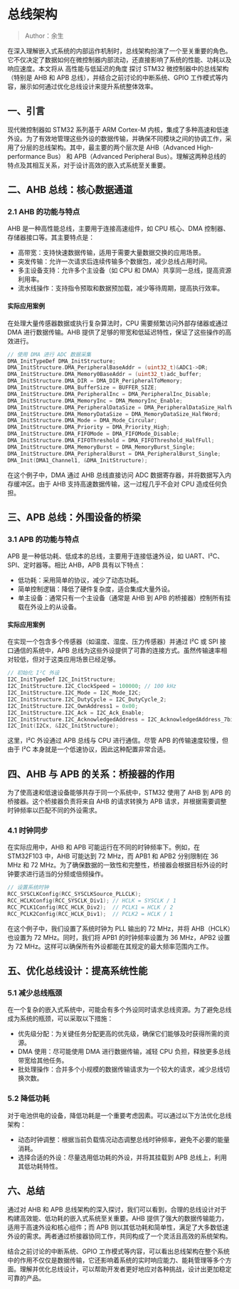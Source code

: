 # 总线架构

> Author：余生

在深入理解嵌入式系统的内部运作机制时，总线架构扮演了一个至关重要的角色。它不仅决定了数据如何在微控制器内部流动，还直接影响了系统的性能、功耗以及响应速度。本文将从 高性能与低延迟的角度 探讨 STM32 微控制器中的总线架构（特别是 AHB 和 APB 总线），并结合之前讨论的中断系统、GPIO 工作模式等内容，展示如何通过优化总线设计来提升系统整体效率。

## 一、引言

现代微控制器如 STM32 系列基于 ARM Cortex-M 内核，集成了多种高速和低速外设。为了有效地管理这些外设的数据传输，并确保不同模块之间的协调工作，采用了分层的总线架构。其中，最主要的两个层次是 AHB（Advanced High-performance Bus） 和 APB（Advanced Peripheral Bus）。理解这两种总线的特点及其相互关系，对于设计高效的嵌入式系统至关重要。

## 二、AHB 总线：核心数据通道

### 2.1 AHB 的功能与特点

AHB 是一种高性能总线，主要用于连接高速组件，如 CPU 核心、DMA 控制器、存储器接口等。其主要特点是：

- 高带宽：支持快速数据传输，适用于需要大量数据交换的应用场景。
- 突发传输：允许一次请求后连续传输多个数据包，减少总线占用时间。
- 多主设备支持：允许多个主设备（如 CPU 和 DMA）共享同一总线，提高资源利用率。
- 流水线操作：支持指令预取和数据预加载，减少等待周期，提高执行效率。

#### 实际应用案例

在处理大量传感器数据或执行复杂算法时，CPU 需要频繁访问外部存储器或通过 DMA 进行数据传输。AHB 提供了足够的带宽和低延迟特性，保证了这些操作的高效进行。

```cpp
// 使用 DMA 进行 ADC 数据采集
DMA_InitTypeDef DMA_InitStructure;
DMA_InitStructure.DMA_PeripheralBaseAddr = (uint32_t)&ADC1->DR;
DMA_InitStructure.DMA_Memory0BaseAddr = (uint32_t)adc_buffer;
DMA_InitStructure.DMA_DIR = DMA_DIR_PeripheralToMemory;
DMA_InitStructure.DMA_BufferSize = BUFFER_SIZE;
DMA_InitStructure.DMA_PeripheralInc = DMA_PeripheralInc_Disable;
DMA_InitStructure.DMA_MemoryInc = DMA_MemoryInc_Enable;
DMA_InitStructure.DMA_PeripheralDataSize = DMA_PeripheralDataSize_HalfWord;
DMA_InitStructure.DMA_MemoryDataSize = DMA_MemoryDataSize_HalfWord;
DMA_InitStructure.DMA_Mode = DMA_Mode_Circular;
DMA_InitStructure.DMA_Priority = DMA_Priority_High;
DMA_InitStructure.DMA_FIFOMode = DMA_FIFOMode_Disable;
DMA_InitStructure.DMA_FIFOThreshold = DMA_FIFOThreshold_HalfFull;
DMA_InitStructure.DMA_MemoryBurst = DMA_MemoryBurst_Single;
DMA_InitStructure.DMA_PeripheralBurst = DMA_PeripheralBurst_Single;
DMA_Init(DMA1_Channel1, &DMA_InitStructure);
```

在这个例子中，DMA 通过 AHB 总线直接访问 ADC 数据寄存器，并将数据写入内存缓冲区。由于 AHB 支持高速数据传输，这一过程几乎不会对 CPU 造成任何负担。

## 三、APB 总线：外围设备的桥梁

### 3.1 APB 的功能与特点

APB 是一种低功耗、低成本的总线，主要用于连接低速外设，如 UART、I²C、SPI、定时器等。相比 AHB，APB 具有以下特点：

- 低功耗：采用简单的协议，减少了动态功耗。
- 简单控制逻辑：降低了硬件复杂度，适合集成大量外设。
- 单主设备：通常只有一个主设备（通常是 AHB 到 APB 的桥接器）控制所有挂载在外设上的从设备。

#### 实际应用案例

在实现一个包含多个传感器（如温度、湿度、压力传感器）并通过 I²C 或 SPI 接口通信的系统中，APB 总线为这些外设提供了可靠的连接方式。虽然传输速率相对较低，但对于这类应用场景已经足够。

```cpp
// 初始化 I²C 外设
I2C_InitTypeDef I2C_InitStructure;
I2C_InitStructure.I2C_ClockSpeed = 100000; // 100 kHz
I2C_InitStructure.I2C_Mode = I2C_Mode_I2C;
I2C_InitStructure.I2C_DutyCycle = I2C_DutyCycle_2;
I2C_InitStructure.I2C_OwnAddress1 = 0x00;
I2C_InitStructure.I2C_Ack = I2C_Ack_Enable;
I2C_InitStructure.I2C_AcknowledgedAddress = I2C_AcknowledgedAddress_7bit;
I2C_Init(I2Cx, &I2C_InitStructure);
```

这里，I²C 外设通过 APB 总线与 CPU 进行通信。尽管 APB 的传输速度较慢，但由于 I²C 本身就是一个低速协议，因此这种配置非常合适。

## 四、AHB 与 APB 的关系：桥接器的作用

为了使高速和低速设备能够共存于同一个系统中，STM32 使用了 AHB 到 APB 的桥接器。这个桥接器负责将来自 AHB 的请求转换为 APB 请求，并根据需要调整时钟频率以匹配不同的外设需求。

### 4.1 时钟同步

在实际应用中，AHB 和 APB 可能运行在不同的时钟频率下。例如，在 STM32F103 中，AHB 可能达到 72 MHz，而 APB1 和 APB2 分别限制在 36 MHz 和 72 MHz。为了确保数据的一致性和完整性，桥接器会根据目标外设的时钟要求进行适当的分频或倍频操作。

```cpp
// 设置系统时钟
RCC_SYSCLKConfig(RCC_SYSCLKSource_PLLCLK);
RCC_HCLKConfig(RCC_SYSCLK_Div1); // HCLK = SYSCLK / 1
RCC_PCLK1Config(RCC_HCLK_Div2);  // PCLK1 = HCLK / 2
RCC_PCLK2Config(RCC_HCLK_Div1);  // PCLK2 = HCLK / 1
```

在这个例子中，我们设置了系统时钟为 PLL 输出的 72 MHz，并将 AHB（HCLK）也设置为 72 MHz。同时，我们将 APB1 的时钟频率设置为 36 MHz，APB2 设置为 72 MHz。这样可以确保所有外设都能在其规定的最大频率范围内工作。

## 五、优化总线设计：提高系统性能

### 5.1 减少总线瓶颈

在一个复杂的嵌入式系统中，可能会有多个外设同时请求总线资源。为了避免总线成为系统的瓶颈，可以采取以下措施：

- 优先级分配：为关键任务分配更高的优先级，确保它们能够及时获得所需的资源。
- DMA 使用：尽可能使用 DMA 进行数据传输，减轻 CPU 负担，释放更多总线带宽给其他任务。
- 批处理操作：合并多个小规模的数据传输请求为一个较大的请求，减少总线切换次数。

### 5.2 降低功耗

对于电池供电的设备，降低功耗是一个重要考虑因素。可以通过以下方法优化总线架构：

- 动态时钟调整：根据当前负载情况动态调整总线时钟频率，避免不必要的能量消耗。
- 选择合适的外设：尽量选用低功耗的外设，并将其挂载到 APB 总线上，利用其低功耗特性。

## 六、总结

通过对 AHB 和 APB 总线架构的深入探讨，我们可以看到，合理的总线设计对于构建高效能、低功耗的嵌入式系统至关重要。AHB 提供了强大的数据传输能力，适用于高速外设和核心组件；而 APB 则以其低功耗和简单性，满足了大多数低速外设的需求。两者通过桥接器协同工作，共同构成了一个灵活且高效的系统架构。

结合之前讨论的中断系统、GPIO 工作模式等内容，可以看出总线架构在整个系统中的作用不仅仅是数据传输，它还影响着系统的实时响应能力、能耗管理等多个方面。理解并优化总线设计，可以帮助开发者更好地应对各种挑战，设计出更加稳定可靠的产品。
